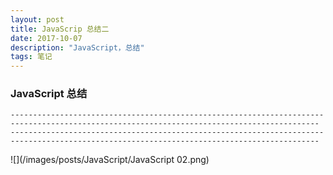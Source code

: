 ```yaml
---
layout: post
title: JavaScrip 总结二
date: 2017-10-07
description: "JavaScript，总结"
tags: 笔记   
---
```


### JavaScript 总结
```
-------------------------------------------------------------------------------------------------------------------------------------------
-------------------------------------------------------------------------------------------------------------------------------------------
```
![](/images/posts/JavaScript/JavaScript 02.png)

